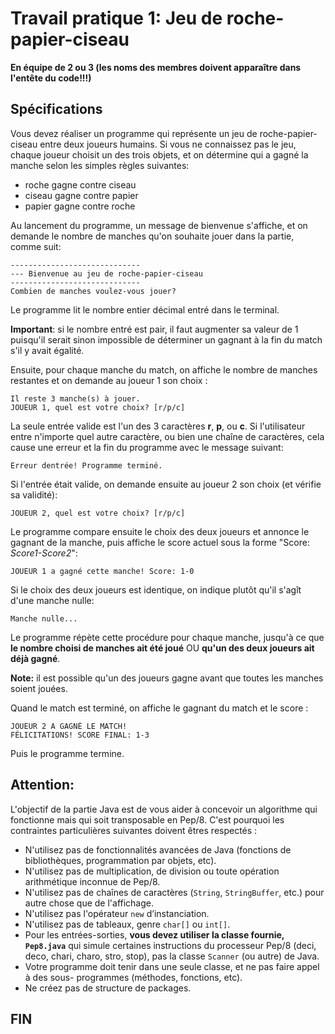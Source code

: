 # Travail pratique 1: Jeu de roche-papier-ciseau

**En équipe de 2 ou 3 (les noms des membres doivent apparaître dans l'entête du code!!!)**

## Spécifications

Vous devez réaliser un programme qui représente un jeu de roche-papier-ciseau entre deux joueurs humains. Si vous ne connaissez pas le jeu, chaque joueur choisit un des trois objets, et on détermine qui a gagné la manche selon les simples règles suivantes:

- roche gagne contre ciseau
- ciseau gagne contre papier
- papier gagne contre roche

Au lancement du programme, un message de bienvenue s'affiche, et on demande le nombre de manches qu'on souhaite jouer dans la partie, comme suit:

```shell
-----------------------------
--- Bienvenue au jeu de roche-papier-ciseau
-----------------------------
Combien de manches voulez-vous jouer?
```

Le programme lit le nombre entier décimal entré dans le terminal.

**Important**: si le nombre entré est pair, il faut augmenter sa valeur de 1 puisqu'il serait sinon impossible de déterminer un gagnant à la fin du match s'il y avait égalité.

Ensuite, pour chaque manche du match, on affiche le nombre de manches restantes et on demande au joueur 1 son choix :

```shell
Il reste 3 manche(s) à jouer.
JOUEUR 1, quel est votre choix? [r/p/c]
```

La seule entrée valide est l'un des 3 caractères **r**, **p**, ou **c**. Si l'utilisateur entre n'importe quel autre caractère, ou bien une chaîne de caractères, cela cause une erreur et la fin du programme avec le message suivant:

```shell
Erreur dentrée! Programme terminé.
```

Si l'entrée était valide, on demande ensuite au joueur 2 son choix (et vérifie sa validité):

```shell
JOUEUR 2, quel est votre choix? [r/p/c]
```

Le programme compare ensuite le choix des deux joueurs et annonce le gagnant de la manche, puis affiche le score actuel sous la forme "Score: *Score1-Score2*":

```shell
JOUEUR 1 a gagné cette manche! Score: 1-0
```

Si le choix des deux joueurs est identique, on indique plutôt qu'il s'agît d'une manche nulle:

```shell
Manche nulle...
```

Le programme répète cette procédure pour chaque manche, jusqu'à ce que **le nombre choisi de manches ait été joué** OU **qu'un des deux joueurs ait déjà gagné**.

**Note:** il est possible qu'un des joueurs gagne avant que toutes les manches soient jouées.

Quand le match est terminé, on affiche le gagnant du match et le score :

```shell
JOUEUR 2 A GAGNÉ LE MATCH!
FÉLICITATIONS! SCORE FINAL: 1-3
```

Puis le programme termine.

## Attention:

L'objectif de la partie Java est de vous aider à concevoir un algorithme qui fonctionne mais qui soit transposable en Pep/8. C'est pourquoi les contraintes particulières suivantes doivent êtres respectés :

- N'utilisez pas de fonctionnalités avancées de Java (fonctions de bibliothèques, programmation par objets, etc).
- N'utilisez pas de multiplication, de division ou toute opération arithmétique inconnue de Pep/8.
- N'utilisez pas de chaînes de caractères (`String`, `StringBuffer`, etc.) pour autre chose que de l'affichage.
- N'utilisez pas l'opérateur `new` d’instanciation.
- N'utilisez pas de tableaux, genre `char[]` ou `int[]`.
- Pour les entrées-sorties, **vous devez utiliser la classe fournie, `Pep8.java`** qui simule certaines instructions du processeur Pep/8 (deci, deco, chari, charo, stro, stop), pas la classe `Scanner` (ou autre) de Java.
- Votre programme doit tenir dans une seule classe, et ne pas faire appel à des sous- programmes (méthodes, fonctions, etc).
- Ne créez pas de structure de packages.

## FIN